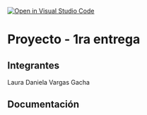 [![Open in Visual Studio Code](https://classroom.github.com/assets/open-in-vscode-2e0aaae1b6195c2367325f4f02e2d04e9abb55f0b24a779b69b11b9e10269abc.svg)](https://classroom.github.com/online_ide?assignment_repo_id=19086753&assignment_repo_type=AssignmentRepo)
# Proyecto - 1ra entrega

## Integrantes
Laura Daniela Vargas Gacha 


## Documentación


